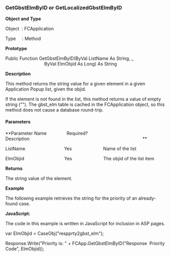 ### GetGbstElmByID or GetLocalizedGbstElmByID

**Object and Type**

Object  : FCApplication

Type     : Method

**Prototype**

Public Function GetGbstElmByID(ByVal ListName As String, _
                               ByVal ElmObjid As Long) As String

**Description**

This method returns the string value for a given element in a given Application Popup list, given the objid.

If the element is not found in the list, this method returns a value of empty string (""). The gbst_elm table is cached in the FCApplication object, so this method does not cause a database round-trip.

#### Parameters
**Parameter Name                Required?             Description                                                                                          **

ListName                               Yes                         Name of the list

ElmObjid                                Yes                         The objid of the list item

**Returns**

The string value of the element.

**Example**

The following example retrieves the string for the priority of an already-found case.

**JavaScript:**

The code in this example is written in JavaScript for inclusion in ASP pages.

var ElmObjid = CaseObj("respprty2gbst_elm");

Response.Write("Priority is: " + FCApp.GetGbstElmByID("Response  Priority Code", ElmObjid));